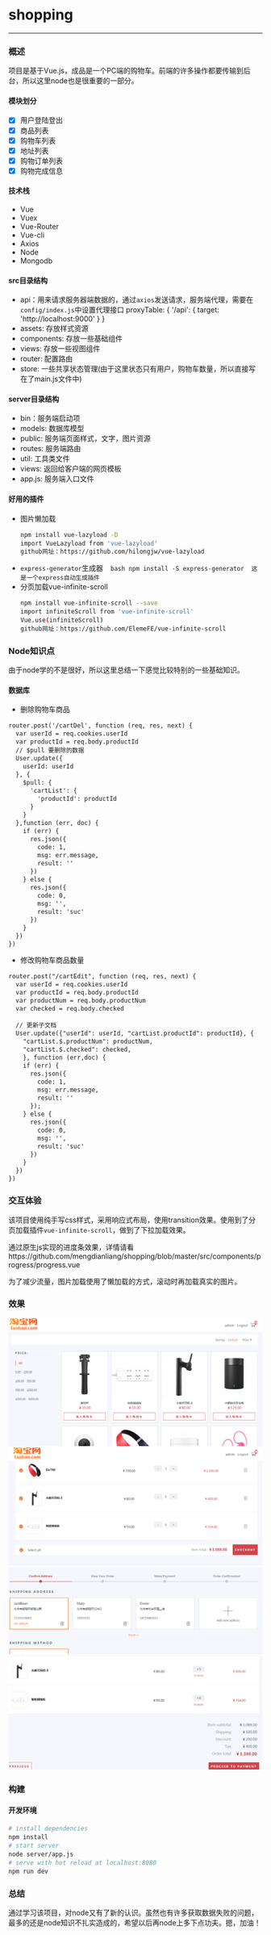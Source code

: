 # shopping

--------
### 概述
项目是基于Vue.js，成品是一个PC端的购物车。前端的许多操作都要传输到后台，所以这里node也是很重要的一部分。
#### 模块划分
> 
* [x] 用户登陆登出
* [x] 商品列表
* [x] 购物车列表
* [x] 地址列表
* [x] 购物订单列表
* [x] 购物完成信息
#### 技术栈
> 
*  Vue
*  Vuex
*  Vue-Router
*  Vue-cli
*  Axios
*  Node
*  Mongodb

#### src目录结构
* api：用来请求服务器端数据的，通过`axios`发送请求，服务端代理，需要在`config/index.js`中设置代理接口
    proxyTable: {
      '/api': {
        target: 'http://localhost:9000'
      }
    }
* assets: 存放样式资源
* components: 存放一些基础组件
* views: 存放一些视图组件
* router: 配置路由
* store: 一些共享状态管理(由于这里状态只有用户，购物车数量，所以直接写在了main.js文件中)

#### server目录结构
* bin：服务端启动项
* models: 数据库模型
* public: 服务端页面样式，文字，图片资源
* routes: 服务端路由
* util: 工具类文件
* views: 返回给客户端的网页模板
* app.js: 服务端入口文件

#### 好用的插件
* 图片懒加载
  ``` bash
  npm install vue-lazyload -D
  import VueLazyload from 'vue-lazyload'
  github网址：https://github.com/hilongjw/vue-lazyload
  ```
* `express-generator`生成器
  ``` bash
  npm install -S express-generator
  这是一个express自动生成插件
  ```
* 分页加载vue-infinite-scroll
  ``` bash
  npm install vue-infinite-scroll --save
  import infiniteScroll from 'vue-infinite-scroll'
  Vue.use(infiniteScroll)
  github网址：https://github.com/ElemeFE/vue-infinite-scroll
  ```
### Node知识点
由于node学的不是很好，所以这里总结一下感觉比较特别的一些基础知识。
#### 数据库
* 删除购物车商品
```
router.post('/cartDel', function (req, res, next) {
  var userId = req.cookies.userId
  var productId = req.body.productId
  // $pull 要删除的数据
  User.update({
    userId: userId
  }, {
    $pull: {
      'cartList': {
        'productId': productId
      }
    }
  },function (err, doc) {
    if (err) {
      res.json({
        code: 1,
        msg: err.message,
        result: ''
      })
    } else {
      res.json({
        code: 0,
        msg: '',
        result: 'suc'
      })
    }
  })
})
```
* 修改购物车商品数量
```
router.post("/cartEdit", function (req, res, next) {
  var userId = req.cookies.userId
  var productId = req.body.productId
  var productNum = req.body.productNum
  var checked = req.body.checked

  // 更新子文档
  User.update({"userId": userId, "cartList.productId": productId}, {
    "cartList.$.productNum": productNum,
    "cartList.$.checked": checked,
    }, function (err,doc) {
    if (err) {
      res.json({
        code: 1,
        msg: err.message,
        result: ''
      });
    } else {
      res.json({
        code: 0,
        msg: '',
        result: 'suc'
      })
    }
  })
})
```

### 交互体验
该项目使用纯手写css样式，采用响应式布局，使用transition效果。使用到了分页加载插件`vue-infinite-scroll`，做到了下拉加载效果。

通过原生js实现的进度条效果，详情请看https://github.com/mengdianliang/shopping/blob/master/src/components/progress/progress.vue

为了减少流量，图片加载使用了懒加载的方式，滚动时再加载真实的图片。

### 效果
![](https://github.com/mengdianliang/shopping/blob/master/show/goodlist.png)
![](https://github.com/mengdianliang/shopping/blob/master/show/cart.png)
![](https://github.com/mengdianliang/shopping/blob/master/show/address.png)
![](https://github.com/mengdianliang/shopping/blob/master/show/order.png)
### 构建
#### 开发环境

``` bash
# install dependencies
npm install
# start server
node server/app.js
# serve with hot reload at localhost:8080
npm run dev
```
### 总结
通过学习该项目，对node又有了新的认识。虽然也有许多获取数据失败的问题，最多的还是node知识不扎实造成的，希望以后再node上多下点功夫。摁，加油！



